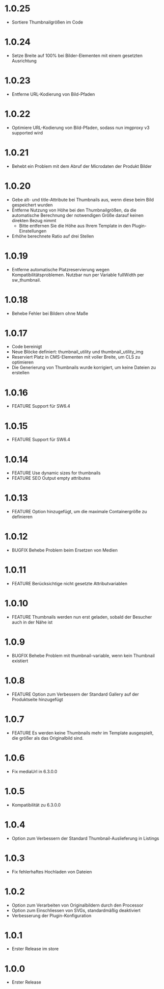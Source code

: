# 1.0.25

* Sortiere Thumbnailgrößen im Code

# 1.0.24

* Setze Breite auf 100% bei Bilder-Elementen mit einem gesetzten Ausrichtung

# 1.0.23

* Entferne URL-Kodierung von Bild-Pfaden

# 1.0.22

* Optimiere URL-Kodierung von Bild-Pfaden, sodass nun imgproxy v3 supported wird

# 1.0.21

* Behebt ein Problem mit dem Abruf der Microdaten der Produkt Bilder

# 1.0.20

* Gebe alt- und title-Attribute bei Thumbnails aus, wenn diese beim Bild gespeichert wurden
* Entferne Nutzung von Höhe bei den Thumbnailgrößen, da die automatische Berechnung der notwendigen Größe darauf keinen direkten Bezug nimmt
  * Bitte entfernen Sie die Höhe aus Ihrem Template in den Plugin-Einstellungen
* Erhöhe berechnete Ratio auf drei Stellen

# 1.0.19

* Entferne automatische Platzreservierung wegen Kompatibilitätsproblemen. Nutzbar nun per Variable fullWidth per sw_thumbnail.

# 1.0.18

* Behebe Fehler bei Bildern ohne Maße

# 1.0.17

* Code bereinigt
* Neue Blöcke definiert: thumbnail_utility und thumbnail_utility_img
* Reserviert Platz in CMS-Elementen mit voller Breite, um CLS zu optimieren
* Die Generierung von Thumbnails wurde korrigiert, um keine Dateien zu erstellen

# 1.0.16

* FEATURE Support für SW6.4

# 1.0.15

* FEATURE Support für SW6.4

# 1.0.14

* FEATURE Use dynamic sizes for thumbnails
* FEATURE SEO Output empty attributes

# 1.0.13

* FEATURE Option hinzugefügt, um die maximale Containergröße zu definieren

# 1.0.12

* BUGFIX Behebe Problem beim Ersetzen von Medien

# 1.0.11

* FEATURE Berücksichtige nicht gesetzte Attributvariablen

# 1.0.10

* FEATURE Thumbnails werden nun erst geladen, sobald der Besucher auch in der Nähe ist

# 1.0.9

* BUGFIX Behebe Problem mit thumbnail-variable, wenn kein Thumbnail existiert
 
# 1.0.8

* FEATURE Option zum Verbessern der Standard Gallery auf der Produktseite hinzugefügt
 
# 1.0.7

* FEATURE Es werden keine Thumbnails mehr im Template ausgespielt, die größer als das Originalbild sind.

# 1.0.6

* Fix mediaUrl in 6.3.0.0

# 1.0.5

* Kompatibilität zu 6.3.0.0

# 1.0.4

* Option zum Verbessern der Standard Thumbnail-Auslieferung in Listings

# 1.0.3

* Fix fehlerhaftes Hochladen von Dateien

# 1.0.2

* Option zum Verarbeiten von Originalbildern durch den Processor
* Option zum Einschliessen von SVGs, standardmäßig deaktiviert 
* Verbesserung der Plugin-Konfiguration

# 1.0.1

* Erster Release im store

# 1.0.0

* Erster Release
